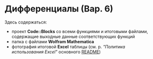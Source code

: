 # Дифференциалы (Вар. 6)

Здесь содержаться:
 - проект **Code::Blocks** со всеми функциями и итоговыми файлами, содержащие выходные данные соответствующих функций
 - папка с файлами **Wolfram Mathematica**
 - фотография итоговой **Excel** таблицы (см. р. *"Политика использования Excel"* основного [README](https://github.com/Kononenko-Daniil/lbsu-modeling-tasks/blob/main/README.md))